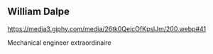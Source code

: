 ## William Dalpe
https://media3.giphy.com/media/26tk0QeicOfKpslJm/200.webp#41

Mechanical engineer extraordinaire

